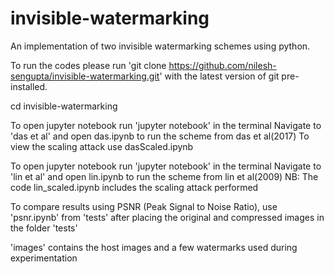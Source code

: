 # invisible-watermarking
An implementation of two invisible watermarking schemes using python.

To run the codes please run 'git clone https://github.com/nilesh-sengupta/invisible-watermarking.git' with the latest version of git pre-installed.

cd invisible-watermarking

To open jupyter notebook run 'jupyter notebook' in the terminal
Navigate to 'das et al' and open das.ipynb to run the scheme from das et al(2017)
To view the scaling attack use dasScaled.ipynb

To open jupyter notebook run 'jupyter notebook' in the terminal
Navigate to 'lin et al' and open lin.ipynb to run the scheme from lin et al(2009)
NB: The code lin_scaled.ipynb includes the scaling attack performed

To compare results using PSNR (Peak Signal to Noise Ratio), use 'psnr.ipynb' from 'tests' after placing the original and compressed images in the folder 'tests'

'images' contains the host images and a few watermarks used during experimentation


